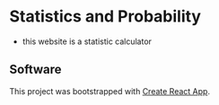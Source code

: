 # Statistics and Probability
- this website is a statistic calculator 

## Software
This project was bootstrapped with [Create React App](https://github.com/facebook/create-react-app).
